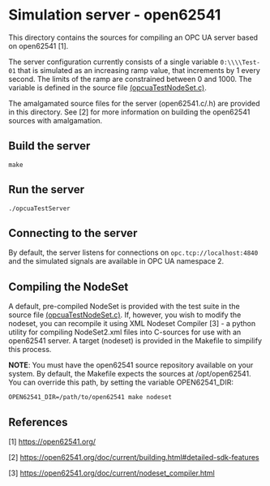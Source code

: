 Simulation server - open62541
======
This directory contains the sources for compiling an OPC UA server based on open62541 [1].

The server configuration currently consists of a single variable ``0:\\\\Test-01`` that is simulated
as an increasing ramp value, that increments by 1 every second. The limits of the ramp are
constrained between 0 and 1000. The variable is defined in the source file [\(opcuaTestNodeSet.c\)](test/server/opcuaTestNodeSet.c).

The amalgamated source files for the server (open62541.c/.h) are provided in this directory. See [2]
for more information on building the open62541 sources with amalgamation.

## Build the server
```
make
```

## Run the server
```
./opcuaTestServer
```

## Connecting to the server
By default, the server listens for connections on ``opc.tcp://localhost:4840`` and the simulated
signals are available in OPC UA namespace 2.

## Compiling the NodeSet
A default, pre-compiled NodeSet is provided with the test suite in the source file [\(opcuaTestNodeSet.c\)](test/server/opcuaTestNodeSet.c).
If, however, you wish to modify the nodeset, you can recompile it using XML Nodeset Compiler [3] - a python utility for compiling NodeSet2.xml
files into C-sources for use with an open62541 server.
A target (nodeset) is provided in the Makefile to simpilify this process.

**NOTE**: You must have the open62541 source repository available on your system. By default, the Makefile expects the sources at
/opt/open62541. You can override this path, by setting the variable OPEN62541_DIR:

```
OPEN62541_DIR=/path/to/open62541 make nodeset
```

## References
[1] https://open62541.org/

[2] https://open62541.org/doc/current/building.html#detailed-sdk-features

[3] https://open62541.org/doc/current/nodeset_compiler.html
